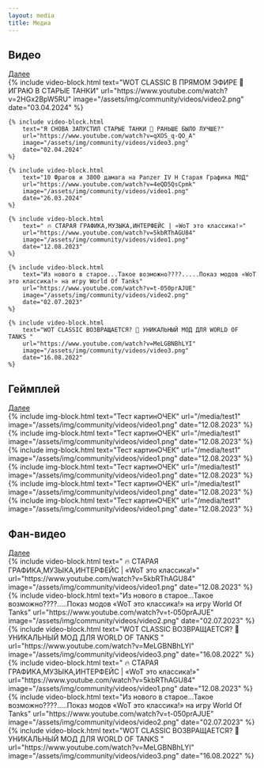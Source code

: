 ```yaml
---
layout: media
title: Медиа
---
```


<div class="heading-media clearfix">
    <h2 class="news-head media-head">Видео</h2>
    <a href="{{ '/media/video' | relative_url }}" class="orange-arrow">Далее</a>
</div>
<div class="img-signature">
    {% include video-block.html 
        text="WOT CLASSIC В ПРЯМОМ ЭФИРЕ 🐙 ИГРАЮ В СТАРЫЕ ТАНКИ" 
        url="https://www.youtube.com/watch?v=2HGx2BpW5RU" 
        image="/assets/img/community/videos/video2.png" 
        date="03.04.2024" 
    %}

    {% include video-block.html 
        text="Я СНОВА ЗАПУСТИЛ СТАРЫЕ ТАНКИ 🐙 РАНЬШЕ БЫЛО ЛУЧШЕ?" 
        url="https://www.youtube.com/watch?v=qXOS_q-QO_A" 
        image="/assets/img/community/videos/video3.png" 
        date="02.04.2024" 
    %}

    {% include video-block.html 
        text="10 Фрагов и 3800 дамага на Panzer IV H Старая Графика МОД" 
        url="https://www.youtube.com/watch?v=4eQD5QsCpmk" 
        image="/assets/img/community/videos/video1.png" 
        date="26.03.2024" 
    %}

    {% include video-block.html 
        text=" 🔥 СТАРАЯ ГРАФИКА,МУЗЫКА,ИНТЕРФЕЙС | «WoT это классика!»" 
        url="https://www.youtube.com/watch?v=5kbRThAGU84" 
        image="/assets/img/community/videos/video1.png" 
        date="12.08.2023" 
    %}

    {% include video-block.html 
        text="Из нового в старое...Такое возможно????.....Показ модов «WoT это классика!» на игру World Of Tanks" 
        url="https://www.youtube.com/watch?v=t-050prAJUE" 
        image="/assets/img/community/videos/video2.png" 
        date="02.07.2023" 
    %}

    {% include video-block.html 
        text="WOT CLASSIC ВОЗВРАЩАЕТСЯ? 🐙 УНИКАЛЬНЫЙ МОД ДЛЯ WORLD OF TANKS "
        url="https://www.youtube.com/watch?v=MeLGBNBhLYI"
        image="/assets/img/community/videos/video3.png"
        date="16.08.2022"
    %}
</div>
<div class="b-hr-layoutfix">
    <div class="b-hr-block"><span></span></div>
</div>
<div class="heading-media clearfix">
    <h2 class="news-head media-head">Геймплей</h2>
    <a href="{{ '/media/gameplay' | relative_url }}" class="orange-arrow">Далее</a>
</div>
<div class="img-signature">
    {% include img-block.html 
        text="Тест картинОЧЕК" 
        url="/media/test1" 
        image="/assets/img/community/videos/video1.png" 
        date="12.08.2023" 
    %}
    {% include img-block.html 
        text="Тест картинОЧЕК" 
        url="/media/test1" 
        image="/assets/img/community/videos/video1.png" 
        date="12.08.2023" 
    %}
    {% include img-block.html 
        text="Тест картинОЧЕК" 
        url="/media/test1" 
        image="/assets/img/community/videos/video1.png" 
        date="12.08.2023" 
    %}
    {% include img-block.html 
        text="Тест картинОЧЕК" 
        url="/media/test1" 
        image="/assets/img/community/videos/video1.png" 
        date="12.08.2023" 
    %}
    {% include img-block.html 
        text="Тест картинОЧЕК" 
        url="/media/test1" 
        image="/assets/img/community/videos/video1.png" 
        date="12.08.2023" 
    %}
    {% include img-block.html 
        text="Тест картинОЧЕК" 
        url="/media/test1" 
        image="/assets/img/community/videos/video1.png" 
        date="12.08.2023" 
    %}
</div>
<div class="b-hr-layoutfix">
    <div class="b-hr-block"><span></span></div>
</div>
<div class="heading-media clearfix">
    <h2 class="news-head media-head">Фан-видео</h2>
    <a href="{{ '/news' | relative_url }}" class="orange-arrow">Далее</a>
</div>
<div class="img-signature">
    {% include video-block.html text=" 🔥 СТАРАЯ ГРАФИКА,МУЗЫКА,ИНТЕРФЕЙС | «WoT это классика!»" url="https://www.youtube.com/watch?v=5kbRThAGU84" image="/assets/img/community/videos/video1.png" date="12.08.2023" %}
    {% include video-block.html text="Из нового в старое...Такое возможно????.....Показ модов «WoT это классика!» на игру World Of Tanks" url="https://www.youtube.com/watch?v=t-050prAJUE" image="/assets/img/community/videos/video2.png" date="02.07.2023" %}
    {% include video-block.html text="WOT CLASSIC ВОЗВРАЩАЕТСЯ? 🐙 УНИКАЛЬНЫЙ МОД ДЛЯ WORLD OF TANKS " url="https://www.youtube.com/watch?v=MeLGBNBhLYI" image="/assets/img/community/videos/video3.png" date="16.08.2022" %}
    {% include video-block.html text=" 🔥 СТАРАЯ ГРАФИКА,МУЗЫКА,ИНТЕРФЕЙС | «WoT это классика!»" url="https://www.youtube.com/watch?v=5kbRThAGU84" image="/assets/img/community/videos/video1.png" date="12.08.2023" %}
    {% include video-block.html text="Из нового в старое...Такое возможно????.....Показ модов «WoT это классика!» на игру World Of Tanks" url="https://www.youtube.com/watch?v=t-050prAJUE" image="/assets/img/community/videos/video2.png" date="02.07.2023" %}
    {% include video-block.html text="WOT CLASSIC ВОЗВРАЩАЕТСЯ? 🐙 УНИКАЛЬНЫЙ МОД ДЛЯ WORLD OF TANKS " url="https://www.youtube.com/watch?v=MeLGBNBhLYI" image="/assets/img/community/videos/video3.png" date="16.08.2022" %}
</div>